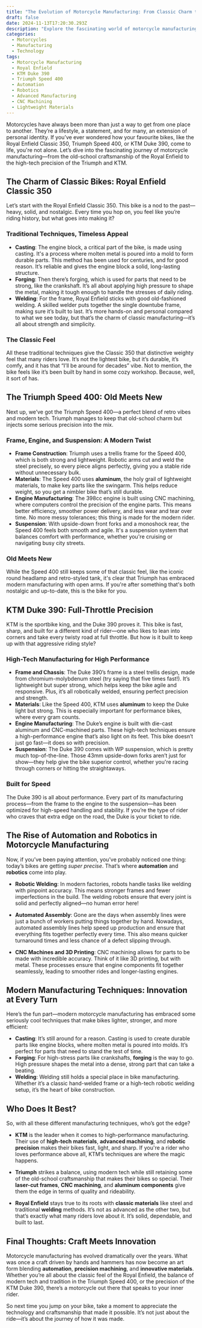 ```yaml
---
title: "The Evolution of Motorcycle Manufacturing: From Classic Charm to Modern Precision"
draft: false
date: 2024-11-13T17:20:30.293Z
description: "Explore the fascinating world of motorcycle manufacturing. From the traditional craftsmanship behind the Royal Enfield Classic 350 to the high-tech precision of the KTM Duke 390 and Triumph Speed 400. Learn how automation, robotics, and advanced materials are shaping the future of bike production."
categories:
  - Motorcycles
  - Manufacturing
  - Technology
tags:
  - Motorcycle Manufacturing
  - Royal Enfield
  - KTM Duke 390
  - Triumph Speed 400
  - Automation
  - Robotics
  - Advanced Manufacturing
  - CNC Machining
  - Lightweight Materials
---
```

Motorcycles have always been more than just a way to get from one place to another. They’re a lifestyle, a statement, and for many, an extension of personal identity. If you’ve ever wondered how your favourite bikes, like the Royal Enfield Classic 350, Triumph Speed 400, or KTM Duke 390, come to life, you're not alone. Let’s dive into the fascinating journey of motorcycle manufacturing—from the old-school craftsmanship of the Royal Enfield to the high-tech precision of the Triumph and KTM.

## The Charm of Classic Bikes: Royal Enfield Classic 350

Let’s start with the Royal Enfield Classic 350. This bike is a nod to the past—heavy, solid, and nostalgic. Every time you hop on, you feel like you’re riding history, but what goes into making it?

### Traditional Techniques, Timeless Appeal

- **Casting**: The engine block, a critical part of the bike, is made using casting. It's a process where molten metal is poured into a mold to form durable parts. This method has been used for centuries, and for good reason. It’s reliable and gives the engine block a solid, long-lasting structure.
- **Forging**: Then there’s forging, which is used for parts that need to be strong, like the crankshaft. It’s all about applying high pressure to shape the metal, making it tough enough to handle the stresses of daily riding.
- **Welding**: For the frame, Royal Enfield sticks with good old-fashioned welding. A skilled welder puts together the single downtube frame, making sure it’s built to last. It’s more hands-on and personal compared to what we see today, but that’s the charm of classic manufacturing—it’s all about strength and simplicity.

### The Classic Feel

All these traditional techniques give the Classic 350 that distinctive weighty feel that many riders love. It’s not the lightest bike, but it’s durable, it’s comfy, and it has that “I’ll be around for decades” vibe. Not to mention, the bike feels like it’s been built by hand in some cozy workshop. Because, well, it sort of has.

## The Triumph Speed 400: Old Meets New

Next up, we’ve got the Triumph Speed 400—a perfect blend of retro vibes and modern tech. Triumph manages to keep that old-school charm but injects some serious precision into the mix.

### Frame, Engine, and Suspension: A Modern Twist

- **Frame Construction**: Triumph uses a trellis frame for the Speed 400, which is both strong and lightweight. Robotic arms cut and weld the steel precisely, so every piece aligns perfectly, giving you a stable ride without unnecessary bulk.
- **Materials**: The Speed 400 uses **aluminum**, the holy grail of lightweight materials, to make key parts like the swingarm. This helps reduce weight, so you get a nimbler bike that’s still durable.
- **Engine Manufacturing**: The 398cc engine is built using CNC machining, where computers control the precision of the engine parts. This means better efficiency, smoother power delivery, and less wear and tear over time. No more messy tolerances; this thing is made for the modern rider.
- **Suspension**: With upside-down front forks and a monoshock rear, the Speed 400 feels both smooth and agile. It's a suspension system that balances comfort with performance, whether you're cruising or navigating busy city streets.

### Old Meets New

While the Speed 400 still keeps some of that classic feel, like the iconic round headlamp and retro-styled tank, it's clear that Triumph has embraced modern manufacturing with open arms. If you're after something that's both nostalgic and up-to-date, this is the bike for you.

## KTM Duke 390: Full-Throttle Precision

KTM is the sportbike king, and the Duke 390 proves it. This bike is fast, sharp, and built for a different kind of rider—one who likes to lean into corners and take every twisty road at full throttle. But how is it built to keep up with that aggressive riding style?

### High-Tech Manufacturing for High Performance

- **Frame and Chassis**: The Duke 390’s frame is a steel trellis design, made from chromium-molybdenum steel (try saying that five times fast!). It’s lightweight but super strong, which helps keep the bike agile and responsive. Plus, it’s all robotically welded, ensuring perfect precision and strength.
- **Materials**: Like the Speed 400, KTM uses **aluminum** to keep the Duke light but strong. This is especially important for performance bikes, where every gram counts.
- **Engine Manufacturing**: The Duke’s engine is built with die-cast aluminum and CNC-machined parts. These high-tech techniques ensure a high-performance engine that’s also light on its feet. This bike doesn’t just go fast—it does so with precision.
- **Suspension**: The Duke 390 comes with WP suspension, which is pretty much top-of-the-line. Those 43mm upside-down forks aren’t just for show—they help give the bike superior control, whether you're racing through corners or hitting the straightaways.

### Built for Speed

The Duke 390 is all about performance. Every part of its manufacturing process—from the frame to the engine to the suspension—has been optimized for high-speed handling and stability. If you’re the type of rider who craves that extra edge on the road, the Duke is your ticket to ride.

## The Rise of Automation and Robotics in Motorcycle Manufacturing

Now, if you’ve been paying attention, you’ve probably noticed one thing: today’s bikes are getting *super precise*. That’s where **automation** and **robotics** come into play.

- **Robotic Welding**: In modern factories, robots handle tasks like welding with pinpoint accuracy. This means stronger frames and fewer imperfections in the build. The welding robots ensure that every joint is solid and perfectly aligned—no human error here!
  
- **Automated Assembly**: Gone are the days when assembly lines were just a bunch of workers putting things together by hand. Nowadays, automated assembly lines help speed up production and ensure that everything fits together perfectly every time. This also means quicker turnaround times and less chance of a defect slipping through.

- **CNC Machines and 3D Printing**: CNC machining allows for parts to be made with incredible accuracy. Think of it like 3D printing, but with metal. These processes ensure that engine components fit together seamlessly, leading to smoother rides and longer-lasting engines.

## Modern Manufacturing Techniques: Innovation at Every Turn

Here’s the fun part—modern motorcycle manufacturing has embraced some seriously cool techniques that make bikes lighter, stronger, and more efficient:

- **Casting**: It’s still around for a reason. Casting is used to create durable parts like engine blocks, where molten metal is poured into molds. It’s perfect for parts that need to stand the test of time.
- **Forging**: For high-stress parts like crankshafts, **forging** is the way to go. High pressure shapes the metal into a dense, strong part that can take a beating.
- **Welding**: Welding still holds a special place in bike manufacturing. Whether it’s a classic hand-welded frame or a high-tech robotic welding setup, it’s the heart of bike construction.

## Who Does It Best?

So, with all these different manufacturing techniques, who’s got the edge?

- **KTM** is the leader when it comes to high-performance manufacturing. Their use of **high-tech materials**, **advanced machining**, and **robotic precision** makes their bikes fast, light, and sharp. If you're a rider who loves performance above all, KTM’s techniques are where the magic happens.
  
- **Triumph** strikes a balance, using modern tech while still retaining some of the old-school craftsmanship that makes their bikes so special. Their **laser-cut frames**, **CNC machining**, and **aluminum components** give them the edge in terms of quality and rideability.

- **Royal Enfield** stays true to its roots with **classic materials** like steel and traditional **welding** methods. It’s not as advanced as the other two, but that’s exactly what many riders love about it. It’s solid, dependable, and built to last.

## Final Thoughts: Craft Meets Innovation

Motorcycle manufacturing has evolved dramatically over the years. What was once a craft driven by hands and hammers has now become an art form blending **automation**, **precision machining**, and **innovative materials**. Whether you’re all about the classic feel of the Royal Enfield, the balance of modern tech and tradition in the Triumph Speed 400, or the precision of the KTM Duke 390, there’s a motorcycle out there that speaks to your inner rider.

So next time you jump on your bike, take a moment to appreciate the technology and craftsmanship that made it possible. It’s not just about the ride—it’s about the journey of how it was made.
